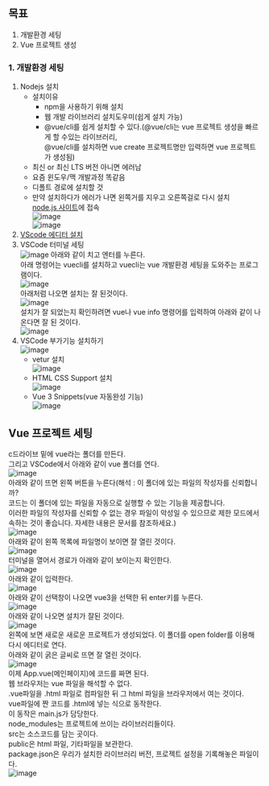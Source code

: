 ## 목표
1. 개발환경 세팅
2. Vue 프로젝트 생성

### 1. 개발환경 세팅
1. Nodejs 설치  
   - 설치이유
      - npm을 사용하기 위해 설치
      - 웹 개발 라이브러리 설치도우미(쉽게 설치 가능)
      - @vue/cli를 쉽게 설치할 수 있다.(@vue/cli는 vue 프로젝트 생성을 빠르게 할 수있는 라이브러리,  
      @vue/cli를 설치하면 vue create 프로젝트명만 입력하면 vue 프로젝트가 생성됨) 
   - 최신 or 최신 LTS 버전 아니면 에러남  
   - 요즘 윈도우/맥 개발과정 똑같음  
   - 디폴트 경로에 설치할 것  
   - 만약 설치하다가 에러가 나면 왼쪽거를 지우고 오른쪽걸로 다시 설치  
[node.js 사이트](https://nodejs.org/ko/)에 접속    
![image](https://user-images.githubusercontent.com/33191974/147869968-10706d3e-9648-4498-a824-b792d6e8fccb.png)    
![image](https://user-images.githubusercontent.com/33191974/147870137-e66a562b-a7cb-47a0-8aa6-2251e4ff2cd3.png)    
2. [VScode 에디터 설치](https://nanci.tistory.com/161)  
3. VSCode 터미널 세팅  
![image](https://user-images.githubusercontent.com/33191974/147873636-a0fdc4d9-dac8-4d2d-b9ca-eb4b41ce284f.png)
아래와 같이 치고 엔터를 누른다.  
아래 명령어는 vuecli를 설치하고 vuecli는 vue 개발환경 세팅을 도와주는 프로그램이다.  
![image](https://user-images.githubusercontent.com/33191974/147870274-2992635e-1feb-490f-b4e2-066dfa425137.png)   
아래처럼 나오면 설치는 잘 된것이다.  
![image](https://user-images.githubusercontent.com/33191974/147870963-45714ba0-3e7c-453b-b008-1cbbc72fe2ad.png)  
설치가 잘 되었는지 확인하려면 vue나 vue info 명령어를 입력하여 아래와 같이 나온다면 잘 된 것이다.   
![image](https://user-images.githubusercontent.com/33191974/147871002-d9e7291f-6807-4342-93b0-c8b52a22468d.png)  
4. VSCode 부가기능 설치하기  
![image](https://user-images.githubusercontent.com/33191974/147870321-3de69927-3a65-4e82-a919-57414625fca0.png)     
   - vetur 설치  
   ![image](https://user-images.githubusercontent.com/33191974/147870350-5f548e6e-3eea-4a9a-9468-54e4ff428d1b.png)  
   - HTML CSS Support 설치  
   ![image](https://user-images.githubusercontent.com/33191974/147870390-28e31793-2c37-471b-8b16-981c6213ef87.png)  
   - Vue 3 Snippets(vue 자동완성 기능)  
   ![image](https://user-images.githubusercontent.com/33191974/147870442-99fd5906-a647-4bed-aaf6-30a52686d95e.png)    
   
## Vue 프로젝트 세팅  
c드라이브 밑에 vue라는 폴더를 만든다.  
그리고 VSCode에서 아래와 같이 vue 폴더를 연다.  
![image](https://user-images.githubusercontent.com/33191974/147871085-3434e1e3-c9a6-4e09-b929-f0594b5ad0b2.png)  
아래와 같이 뜨면 왼쪽 버튼을 누른다(해석 : 이 폴더에 있는 파일의 작성자를 신뢰합니까?  
코드는 이 폴더에 있는 파일을 자동으로 실행할 수 있는 기능을 제공합니다.  
이러한 파일의 작성자를 신뢰할 수 없는 경우 파일이 악성일 수 있으므로 제한 모드에서  
속하는 것이 좋습니다. 자세한 내용은 문서를 참조하세요.)  
![image](https://user-images.githubusercontent.com/33191974/147871120-9bb8dfce-2b97-46e0-a1fd-06c24caaede9.png)   
아래와 같이 왼쪽 목록에 파일명이 보이면 잘 열린 것이다.   
![image](https://user-images.githubusercontent.com/33191974/147871164-52c8c6ee-7d33-4f40-8bd2-61f54b6d8b51.png)  
터미널을 열어서 경로가 아래와 같이 보이는지 확인한다.  
![image](https://user-images.githubusercontent.com/33191974/147871187-ea47704e-fa1c-4991-ad83-1aa8ed4e9adc.png)  
아래와 같이 입력한다.  
![image](https://user-images.githubusercontent.com/33191974/147871223-54810954-a9fd-400a-bc25-a412b86833b7.png)   
아래와 같이 선택창이 나오면 vue3을 선택한 뒤 enter키를 누른다.  
![image](https://user-images.githubusercontent.com/33191974/147871256-815f01bd-f875-4220-b2a9-04794cc5d9ee.png)  
아래와 같이 나오면 설치가 잘된 것이다.  
![image](https://user-images.githubusercontent.com/33191974/147871313-770c2b8a-aca4-47e3-8c43-f4bba55b06f5.png)    
왼쪽에 보면 새로운 새로운 프로젝트가 생성되었다. 이 폴더를 open folder를 이용해 다시 에디터로 연다.  
아래와 같이 굵은 글씨로 뜨면 잘 열린 것이다.   
![image](https://user-images.githubusercontent.com/33191974/147871386-326efdd2-3a77-4716-9773-ae665e0d4db4.png)  
이제 App.vue(메인페이지)에 코드를 짜면 된다.  
웹 브라우저는 vue 파일을 해석할 수 없다.  
.vue파일을 .html 파일로 컴파일한 뒤 그 html 파일을 브라우저에서 여는 것이다.  
vue파일에 짠 코드를 .html에 넣는 식으로 동작한다.  
이 동작은 main.js가 담당한다.  
node_modules는 프로젝트에 쓰이는 라이브러리들이다.  
src는 소스코드를 담는 곳이다.  
public은 html 파일, 기타파일을 보관한다.  
package.json은 우리가 설치한 라이브러리 버전, 프로젝트 설정을 기록해놓은 파일이다.  
![image](https://user-images.githubusercontent.com/33191974/147871900-9ab0251c-cf71-484a-a175-68ee7a9883f4.png)  
<template> 안에는 HTML을 짜고 <script>안에는 js짜고 <style>안에는 css를 짜면 된다.  
![image](https://user-images.githubusercontent.com/33191974/147871458-5d051102-9299-41fe-abc1-182fee569e2f.png)    
미리보기를 하고 싶으면 터미널에 npm run serve를 치면 된다.  
아래와 같이 나오면 local에 있는 주소를 복사해서 크롬에서 접속하면 된다.     
![image](https://user-images.githubusercontent.com/33191974/147871543-8bfc398d-a9c5-47be-94f9-9e8912d6665a.png)    
코드를 짜고 저장만 하면 바로 적용이 된다.    
![image](https://user-images.githubusercontent.com/33191974/147871587-f6d626c2-d67f-417e-a541-15e4eee2035d.png)


  
  
































